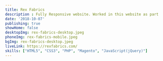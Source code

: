 ```yaml
---
title: Rex Fabrics
description : Fully Responsive website. Worked in this website as part of a team.
date: '2018-10-07'
publishing: true
showHome: false
desktopImg: rex-fabrics-desktop.jpeg
phoneImg: rex-fabrics-mobile.jpeg
bgImg: rex-fabrics-desktop.jpeg
liveLink: https://rexfabrics.com/
skills: ["HTML5", "CSS3", "PHP", "Magento", "JavaScript(jQuery)"]
---
```


